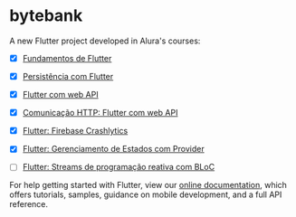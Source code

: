 # bytebank

A new Flutter project developed in Alura's courses:

- [X] [Fundamentos de Flutter](https://cursos.alura.com.br/course/flutter-fundamentos)
- [x] [Persistência com Flutter](https://cursos.alura.com.br/course/flutter-persistencia-interna)
- [x] [Flutter com web API](https://cursos.alura.com.br/course/flutter-web-api)
- [x] [Comunicação HTTP: Flutter com web API](https://cursos.alura.com.br/course/flutter-comunicacao-http)
- [x] [Flutter: Firebase Crashlytics](https://cursos.alura.com.br/course/flutter-firebase-crashlytics-relatorios-tempo-real)
- [x] [Flutter: Gerenciamento de Estados com Provider](https://cursos.alura.com.br/course/flutter-gerenciamento-estados-provider)
- [ ] [Flutter: Streams de programação reativa com BLoC](https://cursos.alura.com.br/course/flutter-bloc)
 


For help getting started with Flutter, view our
[online documentation](https://flutter.dev/docs), which offers tutorials,
samples, guidance on mobile development, and a full API reference.
